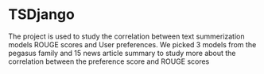 # TSDjango
The project is used to study the correlation between text summerization models ROUGE scores and User preferences.
We picked 3 models from the pegasus family and 15 news article summary to study more about the correlation between the preference score and ROUGE scores
